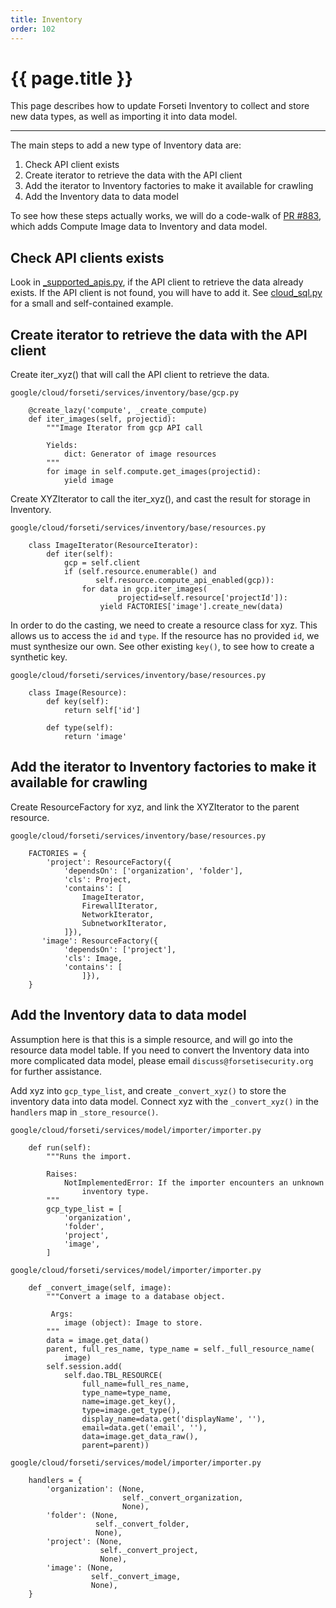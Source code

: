 ```yaml
---
title: Inventory
order: 102
---
```


# {{ page.title }}

This page describes how to update Forseti Inventory to collect and store new
data types, as well as importing it into data model.

---

The main steps to add a new type of Inventory data are:
1. Check API client exists
1. Create iterator to retrieve the data with the API client
1. Add the iterator to Inventory factories to make it available for crawling
1. Add the Inventory data to data model

To see how these steps actually works, we will do a code-walk of
[PR #883](https://github.com/GoogleCloudPlatform/forseti-security/pull/883),
which adds Compute Image data to Inventory and data model.

## Check API clients exists

Look in [_supported_apis.py](https://github.com/GoogleCloudPlatform/forseti-security/blob/stable/google/cloud/forseti/common/gcp_api/_supported_apis.py), if the API client to retrieve the data already exists.
If the API client is not found, you will have to add it. See [cloud_sql.py](https://github.com/GoogleCloudPlatform/forseti-security/blob/stable/google/cloud/forseti/common/gcp_api/cloudsql.py)
for a small and self-contained example.

## Create iterator to retrieve the data with the API client

Create iter_xyz() that will call the API client to retrieve the data.

```
google/cloud/forseti/services/inventory/base/gcp.py

    @create_lazy('compute', _create_compute)
    def iter_images(self, projectid):
        """Image Iterator from gcp API call

        Yields:
            dict: Generator of image resources
        """
        for image in self.compute.get_images(projectid):
            yield image
```

Create XYZIterator to call the iter_xyz(), and cast the result for storage
in Inventory.

```
google/cloud/forseti/services/inventory/base/resources.py

    class ImageIterator(ResourceIterator):
        def iter(self):
            gcp = self.client
            if (self.resource.enumerable() and
                   self.resource.compute_api_enabled(gcp)):
                for data in gcp.iter_images(
                        projectid=self.resource['projectId']):
                    yield FACTORIES['image'].create_new(data)
```

In order to do the casting, we need to create a resource class for xyz. This
allows us to access the `id` and `type`. If the resource has no provided `id`,
we must synthesize our own.  See other existing `key()`, to see how to create
a synthetic key.

```
google/cloud/forseti/services/inventory/base/resources.py

    class Image(Resource):
        def key(self):
            return self['id']

        def type(self):
            return 'image'
```

## Add the iterator to Inventory factories to make it available for crawling

Create ResourceFactory for xyz, and link the XYZIterator to the parent resource.

```
google/cloud/forseti/services/inventory/base/resources.py

    FACTORIES = {
        'project': ResourceFactory({
            'dependsOn': ['organization', 'folder'],
            'cls': Project,
            'contains': [
                ImageIterator,
                FirewallIterator,
                NetworkIterator,
                SubnetworkIterator,
            ]}),
       'image': ResourceFactory({
            'dependsOn': ['project'],
            'cls': Image,
            'contains': [
                ]}),
    }
```

## Add the Inventory data to data model

Assumption here is that this is a simple resource, and will go into the
resource data model table. If you need to convert the Inventory data into
more complicated data model, please email `discuss@forsetisecurity.org` for
further assistance.

Add xyz into `gcp_type_list`, and create `_convert_xyz()` to store the inventory
data into data model. Connect xyz with the `_convert_xyz()` in the h`andlers`
map in `_store_resource()`.

```
google/cloud/forseti/services/model/importer/importer.py

    def run(self):
        """Runs the import.

        Raises:
            NotImplementedError: If the importer encounters an unknown
                inventory type.
        """
        gcp_type_list = [
            'organization',
            'folder',
            'project',
            'image',
        ]
```

```
google/cloud/forseti/services/model/importer/importer.py

    def _convert_image(self, image):
        """Convert a image to a database object.

         Args:
            image (object): Image to store.
        """
        data = image.get_data()
        parent, full_res_name, type_name = self._full_resource_name(
            image)
        self.session.add(
            self.dao.TBL_RESOURCE(
                full_name=full_res_name,
                type_name=type_name,
                name=image.get_key(),
                type=image.get_type(),
                display_name=data.get('displayName', ''),
                email=data.get('email', ''),
                data=image.get_data_raw(),
                parent=parent))
```

```
google/cloud/forseti/services/model/importer/importer.py

    handlers = {
        'organization': (None,
                         self._convert_organization,
                         None),
        'folder': (None,
                   self._convert_folder,
                   None),
        'project': (None,
                    self._convert_project,
                    None),
        'image': (None,
                  self._convert_image,
                  None),
    }
```
